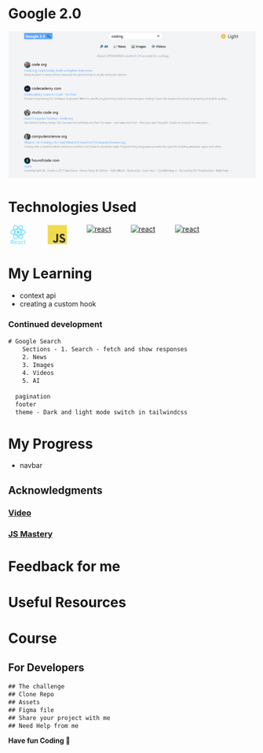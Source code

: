 # Google 2.0

<p align="left"> <a href="https://google-2-0-grvexplorer.vercel.app/search" target="_blank" rel="noreferrer"> <img src="./src/assets/banner.png" alt="banner" /> </a> </p>

# Technologies Used

<p style='display: flex; gap: 40px'> 
<a href="https://reactjs.org/" target="_blank" rel="noreferrer"> <img src="https://raw.githubusercontent.com/devicons/devicon/master/icons/react/react-original-wordmark.svg" alt="react" width="40" height="40"/> </a>
<a href="https://developer.mozilla.org/en-US/docs/Web/JavaScript" target="_blank" rel="noreferrer"> <img src="https://raw.githubusercontent.com/devicons/devicon/master/icons/javascript/javascript-original.svg" alt="javascript" width="40" height="40"/> </a>
<a href="https://vitejs.dev/" target="_blank" rel="noreferrer"> <img src="https://upload.wikimedia.org/wikipedia/commons/f/f1/Vitejs-logo.svg" alt="react" width="40" height="40"/> </a> 
 <a href="https://axios-http.com/docs/intro" target="_blank" rel="noreferrer"> <img src="https://upload.wikimedia.org/wikipedia/commons/d/d1/Axios_%28computer_library%29_logo.svg" alt="react" width="200" height="40"/> </a> 
 <a href="https://tailwindcss.com/" target="_blank" rel="noreferrer"> <img src="https://upload.wikimedia.org/wikipedia/commons/d/d5/Tailwind_CSS_Logo.svg" alt="react" width="40" height="40"/> </a> 
 
</p>

# My Learning

- context api
- creating a custom hook

### Continued development

    # Google Search
        Sections - 1. Search - fetch and show responses
        2. News
        3. Images
        4. Videos
        5. AI
       
      pagination 
      footer
      theme - Dark and light mode switch in tailwindcss

# My Progress

- navbar

## Acknowledgments

### [Video](https://www.youtube.com/watch?v=0p01b74Y2X4&t=2567s)
### [JS Mastery](https://youtu.be/I1cpb0tYV74?si=F4XPeY96fOiy3FR9)

# Feedback for me

# Useful Resources

# Course

## For Developers

    ## The challenge
    ## Clone Repo
    ## Assets
    ## Figma file
    ## Share your project with me
    ## Need Help from me

**Have fun Coding 🚀**
